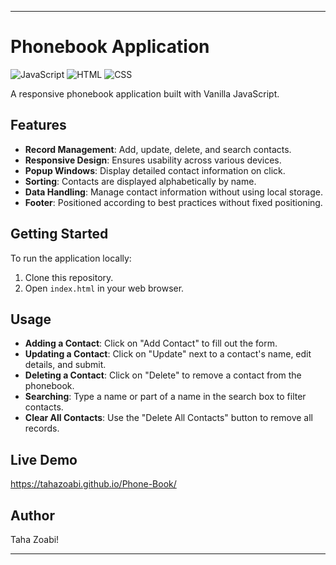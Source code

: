 
---

# Phonebook Application

![JavaScript](https://img.shields.io/badge/JavaScript-ES6-yellow?logo=javascript)
![HTML](https://img.shields.io/badge/HTML-5-orange?logo=html5)
![CSS](https://img.shields.io/badge/CSS-3-blue?logo=css3)

A responsive phonebook application built with Vanilla JavaScript.

## Features

- **Record Management**: Add, update, delete, and search contacts.
- **Responsive Design**: Ensures usability across various devices.
- **Popup Windows**: Display detailed contact information on click.
- **Sorting**: Contacts are displayed alphabetically by name.
- **Data Handling**: Manage contact information without using local storage.
- **Footer**: Positioned according to best practices without fixed positioning.

## Getting Started

To run the application locally:

1. Clone this repository.
2. Open `index.html` in your web browser.

## Usage

- **Adding a Contact**: Click on "Add Contact" to fill out the form.
- **Updating a Contact**: Click on "Update" next to a contact's name, edit details, and submit.
- **Deleting a Contact**: Click on "Delete" to remove a contact from the phonebook.
- **Searching**: Type a name or part of a name in the search box to filter contacts.
- **Clear All Contacts**: Use the "Delete All Contacts" button to remove all records.



## Live Demo

https://tahazoabi.github.io/Phone-Book/

## Author

Taha Zoabi!



---

